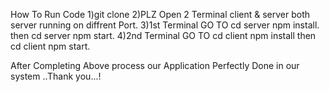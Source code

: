 How To Run Code 
1)git clone
2)PLZ Open 2 Terminal client & server both server running on diffrent Port.
3)1st Terminal GO TO  cd server npm install. then  cd server npm start.
4)2nd Terminal  GO TO cd client npm install then   cd client npm start.

After Completing Above process our Application Perfectly Done in our system ..Thank you...!
